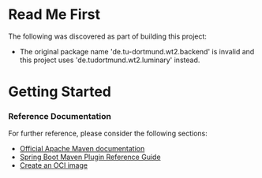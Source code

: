 # Read Me First
The following was discovered as part of building this project:

* The original package name 'de.tu-dortmund.wt2.backend' is invalid and this project uses 'de.tudortmund.wt2.luminary' instead.

# Getting Started

### Reference Documentation
For further reference, please consider the following sections:

* [Official Apache Maven documentation](https://maven.apache.org/guides/index.html)
* [Spring Boot Maven Plugin Reference Guide](https://docs.spring.io/spring-boot/docs/3.0.6/maven-plugin/reference/html/)
* [Create an OCI image](https://docs.spring.io/spring-boot/docs/3.0.6/maven-plugin/reference/html/#build-image)

